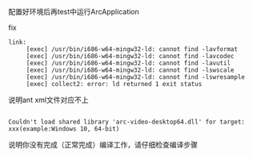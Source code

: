 配置好环境后再test中运行ArcApplication


fix

```text
link:
     [exec] /usr/bin/i686-w64-mingw32-ld: cannot find -lavformat
     [exec] /usr/bin/i686-w64-mingw32-ld: cannot find -lavcodec
     [exec] /usr/bin/i686-w64-mingw32-ld: cannot find -lavutil
     [exec] /usr/bin/i686-w64-mingw32-ld: cannot find -lswscale
     [exec] /usr/bin/i686-w64-mingw32-ld: cannot find -lswresample
     [exec] collect2: error: ld returned 1 exit status
```
说明ant xml文件对应不上


```text

Couldn't load shared library 'arc-video-desktop64.dll' for target: xxx(example:Windows 10, 64-bit)
```
说明你没有完成（正常完成）编译工作，请仔细检查编译步骤